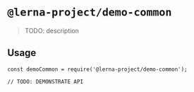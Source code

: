 # `@lerna-project/demo-common`

> TODO: description

## Usage

```
const demoCommon = require('@lerna-project/demo-common');

// TODO: DEMONSTRATE API
```
